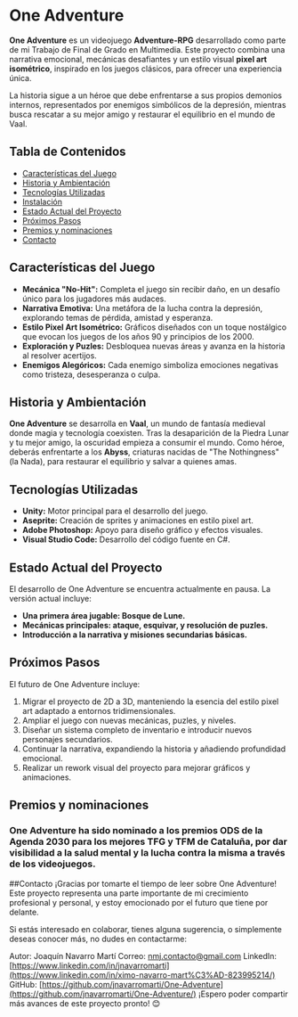 # One Adventure

**One Adventure** es un videojuego **Adventure-RPG** desarrollado como parte de mi Trabajo de Final de Grado en Multimedia. Este proyecto combina una narrativa emocional, mecánicas desafiantes y un estilo visual **pixel art isométrico**, inspirado en los juegos clásicos, para ofrecer una experiencia única.  

La historia sigue a un héroe que debe enfrentarse a sus propios demonios internos, representados por enemigos simbólicos de la depresión, mientras busca rescatar a su mejor amigo y restaurar el equilibrio en el mundo de Vaal.  

## Tabla de Contenidos

- [Características del Juego](#características-del-juego)  
- [Historia y Ambientación](#historia-y-ambientación)  
- [Tecnologías Utilizadas](#tecnologías-utilizadas)  
- [Instalación](#instalación)  
- [Estado Actual del Proyecto](#estado-actual-del-proyecto)  
- [Próximos Pasos](#próximos-pasos)
- [Premios y nominaciones](#premios-y-nominaciones)   
- [Contacto](#contacto)  

## Características del Juego

- **Mecánica "No-Hit":** Completa el juego sin recibir daño, en un desafío único para los jugadores más audaces.  
- **Narrativa Emotiva:** Una metáfora de la lucha contra la depresión, explorando temas de pérdida, amistad y esperanza.  
- **Estilo Pixel Art Isométrico:** Gráficos diseñados con un toque nostálgico que evocan los juegos de los años 90 y principios de los 2000.  
- **Exploración y Puzles:** Desbloquea nuevas áreas y avanza en la historia al resolver acertijos.  
- **Enemigos Alegóricos:** Cada enemigo simboliza emociones negativas como tristeza, desesperanza o culpa.  

## Historia y Ambientación

**One Adventure** se desarrolla en **Vaal**, un mundo de fantasía medieval donde magia y tecnología coexisten. Tras la desaparición de la Piedra Lunar y tu mejor amigo, la oscuridad empieza a consumir el mundo. Como héroe, deberás enfrentarte a los **Abyss**, criaturas nacidas de "The Nothingness" (la Nada), para restaurar el equilibrio y salvar a quienes amas.  

## Tecnologías Utilizadas

- **Unity:** Motor principal para el desarrollo del juego.  
- **Aseprite:** Creación de sprites y animaciones en estilo pixel art.  
- **Adobe Photoshop:** Apoyo para diseño gráfico y efectos visuales.  
- **Visual Studio Code:** Desarrollo del código fuente en C#.  

## Estado Actual del Proyecto
El desarrollo de One Adventure se encuentra actualmente en pausa.
La versión actual incluye:
- **Una primera área jugable: Bosque de Lune.**
- **Mecánicas principales: ataque, esquivar, y resolución de puzles.**
- **Introducción a la narrativa y misiones secundarias básicas.**

## Próximos Pasos
El futuro de One Adventure incluye:

1. Migrar el proyecto de 2D a 3D, manteniendo la esencia del estilo pixel art adaptado a entornos tridimensionales.
2. Ampliar el juego con nuevas mecánicas, puzles, y niveles.
3. Diseñar un sistema completo de inventario e introducir nuevos personajes secundarios.
4. Continuar la narrativa, expandiendo la historia y añadiendo profundidad emocional.
5. Realizar un rework visual del proyecto para mejorar gráficos y animaciones.

## Premios y nominaciones

### One Adventure ha sido nominado a los premios ODS de la Agenda 2030 para los mejores TFG y TFM de Cataluña, por dar visibilidad a la salud mental y la lucha contra la misma a través de los videojuegos.

##Contacto
¡Gracias por tomarte el tiempo de leer sobre One Adventure! Este proyecto representa una parte importante de mi crecimiento profesional y personal, y estoy emocionado por el futuro que tiene por delante.

Si estás interesado en colaborar, tienes alguna sugerencia, o simplemente deseas conocer más, no dudes en contactarme:

Autor: Joaquín Navarro Martí
Correo: nmj.contacto@gmail.com
LinkedIn: [https://www.linkedin.com/in/jnavarromarti](https://www.linkedin.com/in/ximo-navarro-mart%C3%AD-823995214/)
GitHub: [https://github.com/jnavarromarti/One-Adventure](https://github.com/jnavarromarti/One-Adventure/)
¡Espero poder compartir más avances de este proyecto pronto! 😊
